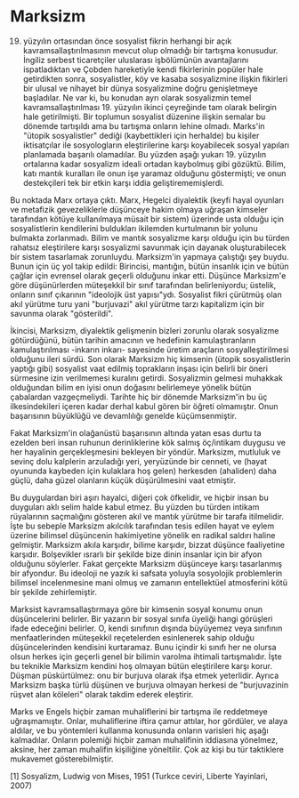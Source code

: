 # Marksizm

19. yüzyılın ortasından önce sosyalist fikrin herhangi bir açık
kavramsallaştırılmasının mevcut olup olmadığı bir tartışma
konusudur. İngiliz serbest ticaretçiler uluslarası işbölümünün
avantajlarını ispatladıktan ve Çobden hareketiyle kendi fikirlerinin
popüler hale getirdikten sonra, sosyalistler, köy ve kasaba
sosyalizmine ilişkin fikirleri bir ulusal ve nihayet bir dünya
sosyalizmine doğru genişletmeye başladılar. Ne var ki, bu konudan ayrı
olarak sosyalizmin temel kavramsallaştırılması 19. yüzyılın ikinci
çeyreğinde tam olarak belirgin hale getirilmişti. Bir toplumun
sosyalist düzenine ilişkin semalar bu dönemde tartışıldı ama bu
tartışma onların lehine olmadı. Marks'in "ütopik sosyalistler" dediği
(kaybettikleri için herhalde) bu kişiler iktisatçılar ile
sosyologların eleştirilerine karşı koyabilecek sosyal yapıları
planlamada başarılı olamadılar. Bu yüzden aşağı yukarı 19. yüzyılın
ortalarına kadar sosyalizm ideali ortadan kaybolmuş gibi
gözüktü. Bilim, katı mantık kuralları ile onun işe yaramaz olduğunu
göstermişti; ve onun destekçileri tek bir etkin karşı iddia
geliştirememişlerdi.

Bu noktada Marx ortaya çıktı. Marx, Hegelci diyalektik (keyfi hayal
oyunları ve metafizik gevezeliklerle düşünceye hakim olmaya uğraşan
kimseler tarafından kötüye kullanılmaya müsait bir sistem) üzerinde
usta olduğu için sosyalistlerin kendilerini buldukları ikilemden
kurtulmanın bir yolunu bulmakta zorlanmadı. Bilim ve mantık sosyalizme
karşı olduğu için bu türden rahatsız eleştirilere karşı sosyalizmi
savunmak için dayanak oluşturabilecek bir sistem tasarlamak
zorunluydu. Marksizm'in yapmaya çalıştığı şey buydu. Bunun için üç yol
takip edildi: Birincisi, mantığın, bütün insanlık için ve bütün çağlar
için evrensel olarak geçerli olduğunu inkar etti. Düşünce Marksizm'e
göre düşünürlerden müteşekkil bir sınıf tarafından belirleniyordu;
üstelik, onların sınıf çıkarının "ideolojik üst yapısı"ydı. Sosyalist
fikri çürütmüş olan akıl yürütme turu yani "burjuvazi" akıl yürütme
tarzı kapitalizm için bir savunma olarak "gösterildi".

İkincisi, Marksizm, diyalektik gelişmenin bizleri zorunlu olarak
sosyalizme götürdüğünü, bütün tarihin amacının ve hedefinin
kamulaştıranların kamulaştırılması -inkarın inkarı- sayesinde üretim
araçların sosyalleştirilmesi olduğunu ileri sürdü. Son olarak Marksizm
hiç kimsenin (ütopik sosyalistlerin yaptığı gibi) sosyalist vaat
edilmiş toprakların inşası için belirli bir öneri sürmesine izin
verilmemesi kuralını getirdi. Sosyalizmin gelmesi muhakkak olduğundan
bilim en iyisi onun doğasını belirlemeye yönelik bütün çabalardan
vazgeçmeliydi. Tarihte hiç bir dönemde Marksizm'in bu üç
ilkesindekileri içeren kadar derhal kabul gören bir öğreti
olmamıştır. Onun başarısının büyüklüğü ve devamlılığı genelde
küçümsenmiştir.

Fakat Marksizm'in olağanüstü başarısının altında yatan esas durtu ta
ezelden beri insan ruhunun derinliklerine kök salmış öç/intikam
duygusu ve her hayalinin gerçekleşmesini bekleyen bir
yöndür. Marksizm, mutluluk ve sevinç dolu kalplerin arzuladığı yeri,
yeryüzünde bir cenneti, ve (hayat oyununda kaybeden için kulaklara hoş
gelen) herkesden (ahaliden) daha güçlü, daha güzel olanların küçük
düşürülmesini vaat etmiştir.

Bu duygulardan biri aşırı hayalci, diğeri çok öfkelidir, ve hiçbir
insan bu duyguları aklı selim halde kabul etmez. Bu yüzden bu türden
intikam rüyalarının saçmalığını gösteren akıl ve mantık yürütme bir
tarafa itilmelidir. İşte bu sebeple Marksizm akılcılık tarafından
tesis edilen hayat ve eylem üzerine bilimsel düşüncenin hakimiyetine
yönelik en radikal saldırı haline gelmiştir. Marksizm akıla karşıdır,
bilime karşıdır, bizzat düşünce faaliyetine karşıdır. Bolşevikler
ısrarlı bir şekilde bize dinin insanlar için bir afyon olduğunu
söylerler. Fakat gerçekte Marksizm düşünceye karşı tasarlanmış bir
afyondur. Bu ideoloji ne yazık ki safsata yoluyla sosyolojik
problemlerin bilimsel incelenmesine mani olmuş ve zamanın entellektüel
atmosferini kötü bir şekilde zehirlemiştir.

Marksist kavramsallaştırmaya göre bir kimsenin sosyal konumu onun
düşüncelerini belirler. Bir yazarın bir sosyal sınıfa üyeliği hangi
görüşleri ifade edeceğini belirler. O, kendi sınıfının dışında
büyüyemez veya sınıfının menfaatlerinden müteşekkil reçetelerden
esinlenerek sahip olduğu düşüncelerinden kendisini kurtaramaz. Bunu
içindir ki sınıfı her ne olursa olsun herkes için geçerli genel bir
bilimin varolma ihtimali tartışmalıdır. İşte bu teknikle Marksizm
kendini hoş olmayan bütün eleştirilere karşı korur. Düşman
püskürtülmez: onu bir burjuva olarak ifşa etmek yeterlidir. Ayrıca
Marksizm başka türlü düşünen ve burjuva olmayan herkesi de
"burjuvazinin rüşvet alan köleleri" olarak takdim ederek eleştirir.

Marks ve Engels hiçbir zaman muhaliflerini bir tartışma ile reddetmeye
uğraşmamıştır. Onlar, muhaliflerine iftira çamur attılar, hor
gördüler, ve alaya aldılar, ve bu yöntemleri kullanma konusunda
onların varisleri hiç aşağı kalmadılar. Onların polemiği hiçbir zaman
muhalifinin iddiasına yönelmez, aksine, her zaman muhalifin kişiliğine
yöneltilir. Çok az kişi bu tür taktiklere mukavemet gösterebilmiştir.

[1] Sosyalizm, Ludwig von Mises, 1951 (Turkce ceviri, Liberte Yayinlari, 2007)
